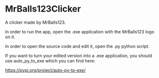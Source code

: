 # MrBalls123Clicker
A clicker made by MrBalls123.

In order to run the app, open the .exe application with the MrBalls123 logo on it.

In order to open the source code and edit it, open the .py python script.

If you want to turn your edited version into a .exe application, you should use auto_py_to_exe which you can find here:

https://pypi.org/project/auto-py-to-exe/
